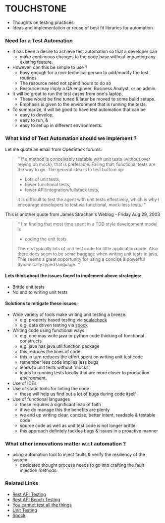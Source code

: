 # TOUCHSTONE

- Thoughts on testing practices
- Ideas and implementation or reuse of best fit libraries for automation

### Need for a Test Automation

- It has been a desire to achieve test automation so that a developer can 
  - make continuous changes to the code base without impacting any existing feature.
- However, can this be simple to use ?
  - Easy enough for a non-technical person to add/modify the test routines
  - The resource need not spend hours to do so
  - Resource may imply a QA engineer, Business Analyst, or an admin.
- It will be great to run the test cases from one's laptop, 
  - These would be fine tuned & later be moved to some build setups.
  - Emphasis is given to the environment that is running the tests.
- To summarize, it will be good to have test automation that can be 
  - easy to develop, 
  - easy to run, & 
  - easy to set up in different environments.
 
### What kind of Test Automation should we implement ?

Let me quote an email from OpenStack forums: 
>**"** If a method is conceivably testable with unit tests (without over relying on mock), 
>that is preferable. Failing that, functional tests are the way to go. 
>The general idea is to test bottom up: 
>+    Lots of unit tests,
>+    fewer functional tests,
>+    fewer API/integration/fullstack tests,
>
>It is difficult to test the agent with unit tests effectively, 
>which is why I encourage developers to test via functional, mock-less tests. **"**

This is another quote from James Strachan's Weblog - Friday Aug 29, 2003

>**"**
>I'm finding that most time spent in a TDD style development model is 
>+ coding the unit tests. 
>
>There's typically lots of unit test code for little application code. 
>Also there does seem to be some baggage when writing unit tests in java. 
>This seems a great opportunity for using a concise & powerful dynamically typed language. 
>**"**

#### Lets think about the issues faced to implement above strategies:
+ Brittle unit tests
+ No end to writing unit tests

#### Solutions to mitigate these issues:
+ Wide variety of tools make writing unit testing a breeze.
  + e.g. property based testing via [scalacheck](http://www.scalacheck.org/)
  + e.g. data driven testing via [spock](http://spockframework.github.io/spock/docs/)
+ Writing code using functional ways
  + e.g. one may write java or python code thinking of functional constructs
  + e.g. java has java.util.function package
  + this reduces the lines of code
  + this in turn reduces the effort spent on writing unit test code
  + remember less code implies less bugs
  + leads to unit tests without 'mocks' 
  + leads to running tests locally that are more closer to production environment.
+ Use of IDEs
+ Use of static tools for linting the code
  + these will help us find out a lot of bugs during code itself
+ Use of functional languages
  + these requires a significant leap of faith
  + if we do manage this the benefits are plenty
  + we end up writing clear, concise, better intent, readable & testable code
  + source code as well as unit test code is not longer brittle
  + this approach defintely tackles bugs & issues in a proactive manner

### What other innovations matter w.r.t automation ?
+ using automation tool to inject faults & verify the resiliency of the system.
  + dedicated thought process needs to go into crafting the fault injection methods.

### Related Links

- [Rest API Testing](https://github.com/vlucas/frisby)
- [Rest API Bench Testing](https://github.com/jeffbski/bench-rest)
- [You cannot test all the things](https://dzone.com/articles/you-cant-test-all-the-things-api-iot-roi-tbd?utm_content=bufferbf217&utm_medium=social&utm_source=twitter.com&utm_campaign=buffer)
- [Unit Testing](http://www.lingua-systems.com/unit-testing/)
- [Spock](https://github.com/spockframework/spock)
